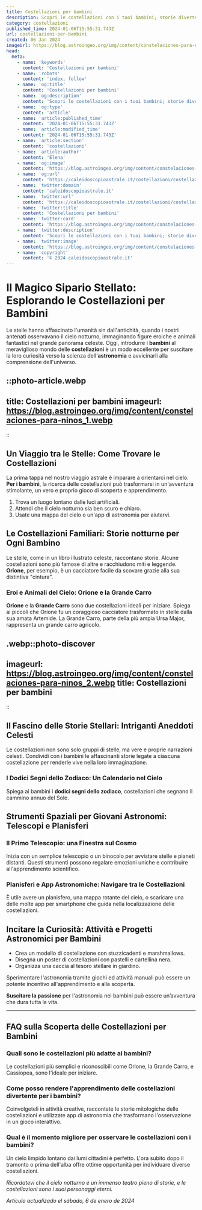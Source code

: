 ```yaml
---
title: Costellazioni per bambini
description: Scopri le costellazioni con i tuoi bambini; storie divertenti e guide facili per esplorare il cielo stellato insieme!
category: costellazioni
published_time: 2024-01-06T15:55:31.743Z
url: costellazioni-per-bambini
created: 06 Jan 2024
imageUrl: https://blog.astroingeo.org/img/content/constelaciones-para-ninos_1.webp
head:
  meta:
    - name: 'keywords'
      content: 'Costellazioni per bambini'
    - name: 'robots'
      content: 'index, follow'
    - name: 'og:title'
      content: 'Costellazioni per bambini'
    - name: 'og:description'
      content: 'Scopri le costellazioni con i tuoi bambini; storie divertenti e guide facili per esplorare il cielo stellato insieme!'
    - name: 'og:type'
      content: 'article'
    - name: 'article:published_time'
      content: '2024-01-06T15:55:31.743Z'
    - name: 'article:modified_time'
      content: '2024-01-06T15:55:31.743Z'
    - name: 'article:section'
      content: 'costellazioni'
    - name: 'article:author'
      content: 'Elena'
    - name: 'og:image'
      content: 'https://blog.astroingeo.org/img/content/constelaciones-para-ninos_1.webp'
    - name: 'og:url'
      content: 'https://caleidoscopioastrale.it/costellazioni/costellazioni-per-bambini'
    - name: 'twitter:domain'
      content: 'caleidoscopioastrale.it'
    - name: 'twitter:url'
      content: 'https://caleidoscopioastrale.it/costellazioni/costellazioni-per-bambini'
    - name: 'twitter:title'
      content: 'Costellazioni per bambini'
    - name: 'twitter:card'
      content: 'https://blog.astroingeo.org/img/content/constelaciones-para-ninos_1.webp'
    - name: 'twitter:description'
      content: 'Scopri le costellazioni con i tuoi bambini; storie divertenti e guide facili per esplorare il cielo stellato insieme!'
    - name: 'twitter:image'
      content: 'https://blog.astroingeo.org/img/content/constelaciones-para-ninos_1.webp'
    - name: 'copyright'
      content: '© 2024 caleidoscopioastrale.it'
---
```

# Il Magico Sipario Stellato: Esplorando le Costellazioni per Bambini

Le stelle hanno affascinato l'umanità sin dall'antichità, quando i nostri antenati osservavano il cielo notturno, immaginando figure eroiche e animali fantastici nel grande panorama celeste. Oggi, introdurre i **bambini** al meraviglioso mondo delle **costellazioni** è un modo eccellente per suscitare la loro curiosità verso la scienza dell'**astronomia** e avvicinarli alla comprensione dell'universo.

::photo-article.webp
---
title: Costellazioni per bambini
imageurl: https://blog.astroingeo.org/img/content/constelaciones-para-ninos_1.webp
---
::

## Un Viaggio tra le Stelle: Come Trovare le Costellazioni

La prima tappa nel nostro viaggio astrale è imparare a orientarci nel cielo. **Per i bambini**, la ricerca delle costellazioni può trasformarsi in un'avventura stimolante, un vero e proprio gioco di scoperta e apprendimento.

1. Trova un luogo lontano dalle luci artificiali.
2. Attendi che il cielo notturno sia ben scuro e chiaro.
3. Usate una mappa del cielo o un'app di astronomia per aiutarvi.

## Le Costellazioni Familiari: Storie notturne per Ogni Bambino

Le stelle, come in un libro illustrato celeste, raccontano storie. Alcune costellazioni sono più famose di altre e racchiudono miti e leggende. **Orione**, per esempio, è un cacciatore facile da scovare grazie alla sua distintiva "cintura". 

### Eroi e Animali del Cielo: Orione e la Grande Carro

**Orione** e la **Grande Carro** sono due costellazioni ideali per iniziare. Spiega ai piccoli che Orione fu un coraggioso cacciatore trasformato in stelle dalla sua amata Artemide. La Grande Carro, parte della più ampia Ursa Major, rappresenta un grande carro agricolo.

.webp::photo-discover
---
imageurl: https://blog.astroingeo.org/img/content/constelaciones-para-ninos_2.webp
title: Costellazioni per bambini
---
::

## Il Fascino delle Storie Stellari: Intriganti Aneddoti Celesti

Le costellazioni non sono solo gruppi di stelle, ma vere e proprie narrazioni celesti. Condividi con i bambini le affascinanti storie legate a ciascuna costellazione per renderle vive nella loro immaginazione.

### I Dodici Segni dello Zodiaco: Un Calendario nel Cielo

Spiega ai bambini i **dodici segni dello zodiaco**, costellazioni che segnano il cammino annuo del Sole.

## Strumenti Spaziali per Giovani Astronomi: Telescopi e Planisferi

### Il Primo Telescopio: una Finestra sul Cosmo

Inizia con un semplice telescopio o un binocolo per avvistare stelle e pianeti distanti. Questi strumenti possono regalare emozioni uniche e contribuire all'apprendimento scientifico.

### Planisferi e App Astronomiche: Navigare tra le Costellazioni

È utile avere un planisfero, una mappa rotante del cielo, o scaricare una delle molte app per smartphone che guida nella localizzazione delle costellazioni.

## Incitare la Curiosità: Attività e Progetti Astronomici per Bambini

* Crea un modello di costellazione con stuzzicadenti e marshmallows.
* Disegna un poster di costellazioni con pastelli e cartellina nera.
* Organizza una caccia al tesoro stellare in giardino.

Sperimentare l'astronomia tramite giochi ed attività manuali può essere un potente incentivo all'apprendimento e alla scoperta.

**Suscitare la passione** per l'astronomia nei bambini può essere un’avventura che dura tutta la vita.

---

## FAQ sulla Scoperta delle Costellazioni per Bambini

### Quali sono le costellazioni più adatte ai bambini?
Le costellazioni più semplici e riconoscibili come Orione, la Grande Carro, e Cassiopea, sono l'ideale per iniziare.

### Come posso rendere l'apprendimento delle costellazioni divertente per i bambini?
Coinvolgeteli in attività creative, raccontate le storie mitologiche delle costellazioni e utilizzate app di astronomia che trasformano l'osservazione in un gioco interattivo.

### Qual è il momento migliore per osservare le costellazioni con i bambini?
Un cielo limpido lontano dai lumi cittadini è perfetto. L'ora subito dopo il tramonto o prima dell'alba offre ottime opportunità per individuare diverse costellazioni.

*Ricordatevi che il cielo notturno è un immenso teatro pieno di storie, e le costellazioni sono i suoi personaggi eterni.*

_Artículo actualizado el sábado, 6 de enero de 2024_